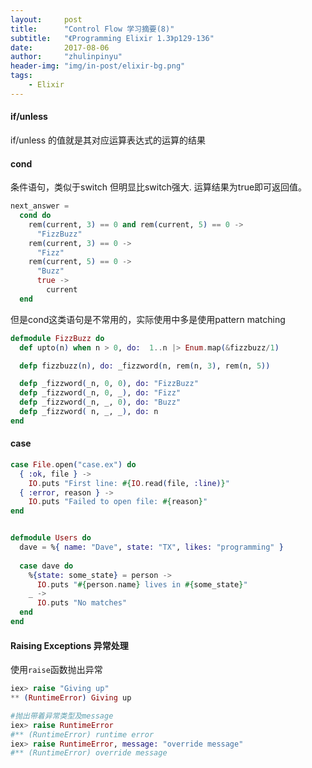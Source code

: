 ```yaml
---
layout:     post
title:      "Control Flow 学习摘要(8)"
subtitle:   "《Programming Elixir 1.3》p129-136"
date:       2017-08-06
author:     "zhulinpinyu"
header-img: "img/in-post/elixir-bg.png"
tags:
    - Elixir
---
```


#### if/unless

if/unless   的值就是其对应运算表达式的运算的结果

#### cond

条件语句，类似于switch 但明显比switch强大. 运算结果为true即可返回值。

```elixir
next_answer =
  cond do
    rem(current, 3) == 0 and rem(current, 5) == 0 ->
      "FizzBuzz"
    rem(current, 3) == 0 ->
      "Fizz"
    rem(current, 5) == 0 ->
      "Buzz"
      true ->
        current
  end
```

但是cond这类语句是不常用的，实际使用中多是使用pattern matching

```elixir
defmodule FizzBuzz do
  def upto(n) when n > 0, do:  1..n |> Enum.map(&fizzbuzz/1)

  defp fizzbuzz(n), do: _fizzword(n, rem(n, 3), rem(n, 5))

  defp _fizzword(_n, 0, 0), do: "FizzBuzz"
  defp _fizzword(_n, 0, _), do: "Fizz"
  defp _fizzword(_n, _, 0), do: "Buzz"
  defp _fizzword( n, _, _), do: n
end
```

#### case

```elixir
case File.open("case.ex") do
  { :ok, file } ->
    IO.puts "First line: #{IO.read(file, :line)}"
  { :error, reason } -> 
    IO.puts "Failed to open file: #{reason}"  
end


defmodule Users do 
  dave = %{ name: "Dave", state: "TX", likes: "programming" }
  
  case dave do
    %{state: some_state} = person ->
      IO.puts "#{person.name} lives in #{some_state}"
    _ ->
      IO.puts "No matches"
  end
end
```

#### Raising Exceptions 异常处理

使用`raise`函数抛出异常

```elixir
iex> raise "Giving up"
** (RuntimeError) Giving up

#抛出带着异常类型及message
iex> raise RuntimeError
#** (RuntimeError) runtime error
iex> raise RuntimeError, message: "override message" 
#** (RuntimeError) override message
```
